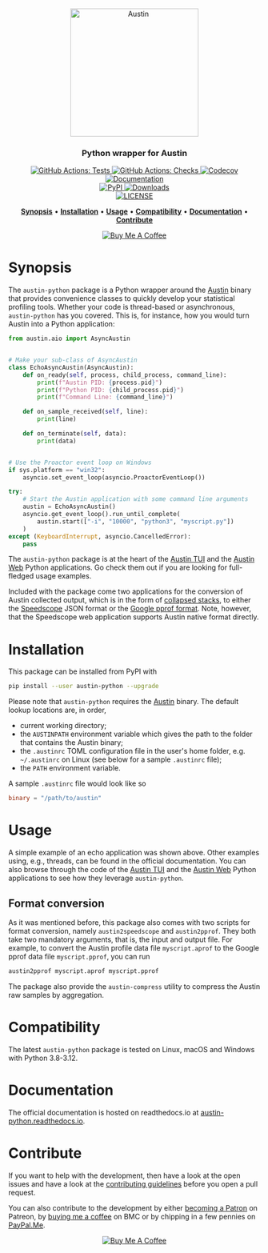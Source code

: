 <p align="center">
  <br/>
  <img src="docs/source/images/logo.png"
       alt="Austin"
       height="256px" />
  <br/>
</p>

<h3 align="center">Python wrapper for Austin</h3>

<p align="center">
  <a href="https://github.com/P403n1x87/austin-python/actions?workflow=Tests">
    <img src="https://github.com/P403n1x87/austin-python/workflows/Tests/badge.svg"
         alt="GitHub Actions: Tests">
  </a>
  <a href="https://github.com/P403n1x87/austin-python/actions?workflow=Checks">
    <img src="https://github.com/P403n1x87/austin-python/workflows/Checks/badge.svg"
         alt="GitHub Actions: Checks">
  </a>  <a href="https://codecov.io/gh/P403n1x87/austin-python">
    <img src="https://codecov.io/gh/P403n1x87/austin-python/branch/main/graph/badge.svg"
         alt="Codecov">
  </a>
  <a href="https://austin-python.readthedocs.io/">
    <img src="https://readthedocs.org/projects/austin-python/badge/"
         alt="Documentation">
  </a>
  <br/>
  <a href="https://pypi.org/project/austin-python/">
    <img src="https://img.shields.io/pypi/v/austin-python.svg"
         alt="PyPI">
  </a>
  <a href="https://pepy.tech/project/austin-python">
    <img src="https://static.pepy.tech/personalized-badge/austin-python?period=total&units=international_system&left_color=grey&right_color=blue&left_text=downloads"
         alt="Downloads" />
  <a/>
  <br/>
  <a href="https://github.com/P403n1x87/austin-python/blob/main/LICENSE.md">
    <img src="https://img.shields.io/badge/license-GPLv3-ff69b4.svg"
         alt="LICENSE">
  </a>
</p>

<p align="center">
  <a href="#synopsis"><b>Synopsis</b></a>&nbsp;&bull;
  <a href="#installation"><b>Installation</b></a>&nbsp;&bull;
  <a href="#usage"><b>Usage</b></a>&nbsp;&bull;
  <a href="#compatibility"><b>Compatibility</b></a>&nbsp;&bull;
  <a href="#documentation"><b>Documentation</b></a>&nbsp;&bull;
  <a href="#contribute"><b>Contribute</b></a>
</p>

<p align="center">
  <a href="https://www.buymeacoffee.com/Q9C1Hnm28" target="_blank">
    <img src="https://www.buymeacoffee.com/assets/img/custom_images/orange_img.png" alt="Buy Me A Coffee" />
  </a>
</p>


# Synopsis

The `austin-python` package is a Python wrapper around the [Austin] binary that
provides convenience classes to quickly develop your statistical profiling
tools. Whether your code is thread-based or asynchronous, `austin-python` has
you covered. This is, for instance, how you would turn Austin into a Python
application:

~~~ python
from austin.aio import AsyncAustin


# Make your sub-class of AsyncAustin
class EchoAsyncAustin(AsyncAustin):
    def on_ready(self, process, child_process, command_line):
        print(f"Austin PID: {process.pid}")
        print(f"Python PID: {child_process.pid}")
        print(f"Command Line: {command_line}")

    def on_sample_received(self, line):
        print(line)

    def on_terminate(self, data):
        print(data)


# Use the Proactor event loop on Windows
if sys.platform == "win32":
    asyncio.set_event_loop(asyncio.ProactorEventLoop())

try:
    # Start the Austin application with some command line arguments
    austin = EchoAsyncAustin()
    asyncio.get_event_loop().run_until_complete(
        austin.start(["-i", "10000", "python3", "myscript.py"])
    )
except (KeyboardInterrupt, asyncio.CancelledError):
    pass
~~~

The `austin-python` package is at the heart of the [Austin
TUI](https://github.com/P403n1x87/austin-tui) and the [Austin
Web](https://github.com/P403n1x87/austin-web) Python applications. Go check them
out if you are looking for full-fledged usage examples.

Included with the package come two applications for the conversion of Austin
collected output, which is in the form of [collapsed
stacks](https://github.com/brendangregg/FlameGraph), to either the
[Speedscope](https://speedscope.app/) JSON format or the [Google pprof
format](https://github.com/google/pprof). Note, however, that the Speedscope web
application supports Austin native format directly.


# Installation

This package can be installed from PyPI with

~~~ bash
pip install --user austin-python --upgrade
~~~

Please note that `austin-python` requires the [Austin] binary. The default
lookup locations are, in order,

- current working directory;
- the `AUSTINPATH` environment variable which gives the path to the folder that
  contains the Austin binary;
- the `.austinrc` TOML configuration file in the user's home folder, e.g.
  `~/.austinrc` on Linux (see below for a sample `.austinrc` file);
- the `PATH` environment variable.

A sample `.austinrc` file would look like so

~~~ toml
binary = "/path/to/austin"
~~~


# Usage

A simple example of an echo application was shown above. Other examples using,
e.g., threads, can be found in the official documentation. You can also browse
through the code of the [Austin TUI](https://github.com/P403n1x87/austin-tui)
and the [Austin Web](https://github.com/P403n1x87/austin-web) Python
applications to see how they leverage `austin-python`.

## Format conversion

As it was mentioned before, this package also comes with two scripts for format
conversion, namely `austin2speedscope` and `austin2pprof`. They both take two
mandatory arguments, that is, the input and output file. For example, to convert
the Austin profile data file `myscript.aprof` to the Google pprof data file
`myscript.pprof`, you can run

~~~ bash
austin2pprof myscript.aprof myscript.pprof
~~~

The package also provide the `austin-compress` utility to compress the Austin
raw samples by aggregation.

# Compatibility

The latest `austin-python` package is tested on Linux, macOS and Windows with
Python 3.8-3.12.


# Documentation

The official documentation is hosted on readthedocs.io at
[austin-python.readthedocs.io](https://austin-python.readthedocs.io/).


# Contribute

If you want to help with the development, then have a look at the open issues
and have a look at the [contributing guidelines](CONTRIBUTING.md) before you
open a pull request.

You can also contribute to the development by either [becoming a
Patron](https://www.patreon.com/bePatron?u=19221563) on Patreon, by [buying me a
coffee](https://www.buymeacoffee.com/Q9C1Hnm28) on BMC or by chipping in a few
pennies on [PayPal.Me](https://www.paypal.me/gtornetta/1).

<p align="center">
  <a href="https://www.buymeacoffee.com/Q9C1Hnm28" target="_blank">
    <img src="https://www.buymeacoffee.com/assets/img/custom_images/orange_img.png"
         alt="Buy Me A Coffee" />
  </a>
</p>


[Austin]: https://github.com/p403n1x87/austin
